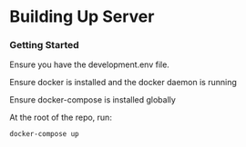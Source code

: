 # Building Up Server

### Getting Started

Ensure you have the development.env file.

Ensure docker is installed and the docker daemon is running

Ensure docker-compose is installed globally

At the root of the repo, run:

```
docker-compose up
```

